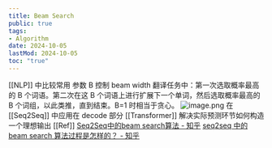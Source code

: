 ```yaml
---
title: Beam Search
public: true
tags:
- Algorithm
date: 2024-10-05
lastMod: 2024-10-05
toc: "true"
---
```


[[NLP]] 中比较常用
参数 B 控制 beam width
翻译任务中：第一次选取概率最高的 B 个词语。第二次在这 B 个词语上进行扩展下一个单词，然后选取概率最高的 B 个词组，以此类推，直到结束。B=1 时相当于贪心。
![image.png](/assets/image_1689661944807_0.png)
在 [[Seq2Seq]] 中应用在 decode 部分
[[Transformer]] 解决实际预测环节如何构造一个理想输出
[[Ref]]
[Seq2Seq中的beam search算法 - 知乎](https://zhuanlan.zhihu.com/p/36029811?group_id=972420376412762112)
[seq2seq 中的 beam search 算法过程是怎样的？ - 知乎](https://www.zhihu.com/question/54356960)